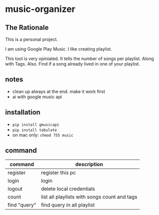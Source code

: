 # music-organizer

## The Rationale

This is a personal project. 

I am using Google Play Music. 
I like creating playlist. 

This tool is very opiniated. 
It tells the number of songs per playlist. Along with Tags. 
Also. Find if a song already lived in one of your playlist.

## notes

- clean up always at the end. make it work first
- ai with google music api

## installation

- `pip install gmusicapi`
- `pip install tabulate`
- on mac only: `chmod 755 music`

## command

| command      | description                                  |
| ------------ | -------------------------------------------- |
| register     | register this pc                             |
| login        | login                                        |
| logout       | delete local credentials                     |
| count        | list all playlists with songs count and tags |
| find "query" | find query in all playlist                   |
